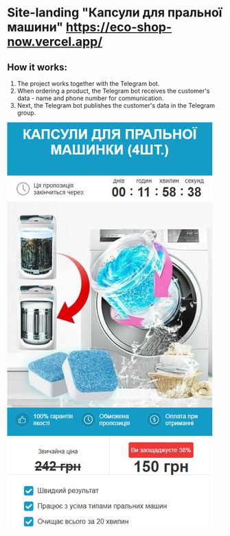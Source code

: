 # Site-landing "Капсули для пральної машини" https://eco-shop-now.vercel.app/

## How it works:
1. The project works together with the Telegram bot.
2. When ordering a product, the Telegram bot receives the customer's data - name and phone number for communication.
3. Next, the Telegram bot publishes the customer's data in the Telegram group.

![site-landing.png](dist/images/site-landing.png)
